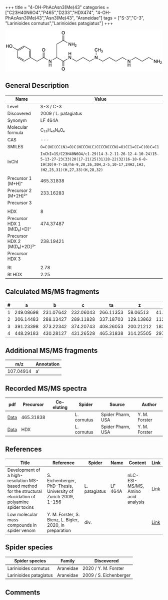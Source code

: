 +++
title = "4-OH-PhAcAsn3(Me)43"
categories = ["C23H40N6O4","P465","D233","HDX474",
"4-OH-PhAcAsn3(Me)43","Asn3(Me)43",
"Araneidae"]
tags = ["S-3","C-3",
"Larinioides cornutus","Larinioides patagiatus"]
+++

![](/img/4-OH-PhAcAsn3(Me)43.png)

## General Description

| Name                        | Value                |
|-----------------------------|----------------------|
| Level                       | S-3 / C-3                   |
| Discovered                  | 2009 / L. patagiatus |
| Synonym                     | LF 464A              |
| Molecular formula           | C₂₃H₄₀N₆O₄           |
| CAS                         | ---                  |
| SMILES | `O=C(NC(CC(N)=O)C(NCCCN(C)CCCCNCCCN)=O)CC1=CC=C(O)C=C1`  |
| InChI  | `InChI=1S/C23H40N6O4/c1-29(14-3-2-11-26-12-4-10-24)15-5-13-27-23(33)20(17-21(25)31)28-22(32)16-18-6-8-19(30)9-7-18/h6-9,20,26,30H,2-5,10-17,24H2,1H3,(H2,25,31)(H,27,33)(H,28,32)`  |
|                             |                      |
| Precursor 1 [M+H]⁺          | 465.31838            |
| Precursor 2 [M+2H]²⁺        | 233.16283            |
| Precursor 3                 |                      |
|                             |                      |
| HDX                         | 8                    |
| Precursor HDX 1 [M(D₈)+D]⁺   | 474.37487            |
| Precursor HDX 2 [M(D₈)+2D]²⁺ | 238.19421            |
| Precursor HDX 3             |                      |
|                             |                      |
| Rt                          | 2.78                     |
| Rt HDX                      | 2.25                     |

## Calculated MS/MS fragments

| # | a         | b         | c         | ta        | z         | y         | tz        |
|---|-----------|-----------|-----------|-----------|-----------|-----------|-----------|
| 1 | 249.08698 | 231.07642 | 232.06043 | 266.11353 | 58.06513 | 41.03858 | 75.09167 |
| 2 | 306.14483 | 288.13427 | 289.11828 | 337.18703 | 129.13862 | 112.11208 | 160.18082 |
| 3 | 391.23398 | 373.22342 | 374.20743 | 408.26053 | 200.21212 | 183.18558 | 217.23867 |
| 4 | 448.29183 | 430.28127 | 431.26528 | 465.31838 | 314.25505 | 297.22850 | 331.28160 |

## Additional MS/MS fragments

| m/z       | Annotation |
|-----------|------------|
| 107.04914 | a'         |

## Recorded MS/MS spectra

| pdf | Precursor | Co-eluting | Spider | Source | Author |
|-----|-----------|------------|--------|--------|--------|
| [Data](/pdf/L-cornutus/465_4-OH-PhAcAsn3(Me)43_Lc.pdf) | 465.31838 |           | L. cornutus | Spider Pharm, USA | Y. M. Forster |
| [Data](/pdf/L-cornutus/465_4-OH-PhAcAsn3(Me)43_Lc_HDX.pdf) | HDX |           | L. cornutus | Spider Pharm, USA | Y. M. Forster |

## References

| Title                                                                                                      | Reference                                                     | Spider        | Name    | Content       | Link                                                               |
|------------------------------------------------------------------------------------------------------------|---------------------------------------------------------------|---------------|---------|---------------|--------------------------------------------------------------------|
| Development of a high-resolution MS-based method for the structural elucidation of polyamine spider toxins | S. Eichenberger, PhD-Thesis, University of Zurich 2009, 1-156 | L. patagiatus | LF 464A | nLC-ESI-MS/MS, Amino acid analysis | [Link](https://www.zora.uzh.ch/id/eprint/12787/1/Eichenberger.pdf) |
| Low molecular mass compounds in spider venom      | Y. M. Forster, S. Bienz, L. Bigler, 2020, in preparation          | div.       |   |   | [Link](unknown) |

## Spider species

| Spider species         | Family    | Discovered             |
|------------------------|-----------|------------------------|
| Larinioides cornutus | Araneidae | 2020 / Y. M. Forster |
| Larinioides patagiatus | Araneidae | 2009 / S. Eichenberger |

## Comments